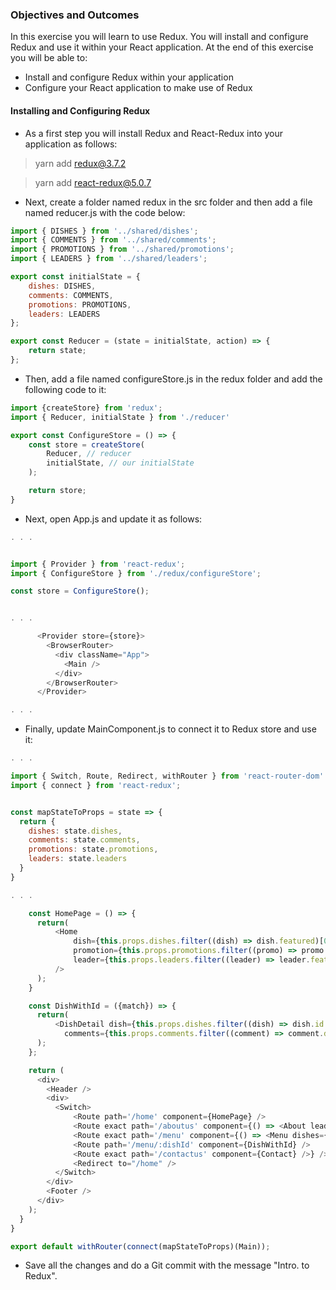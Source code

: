 ### Objectives and Outcomes
In this exercise you will learn to use Redux. You will install and configure Redux and use it within your React application. At the end of this exercise you will be able to:

* Install and configure Redux within your application
* Configure your React application to make use of Redux
#### Installing and Configuring Redux
* As a first step you will install Redux and React-Redux into your application as follows:

> yarn add redux@3.7.2

> yarn add react-redux@5.0.7

* Next, create a folder named redux in the src folder and then add a file named reducer.js with the code below:
```js
import { DISHES } from '../shared/dishes';
import { COMMENTS } from '../shared/comments';
import { PROMOTIONS } from '../shared/promotions';
import { LEADERS } from '../shared/leaders';

export const initialState = {
    dishes: DISHES,
    comments: COMMENTS,
    promotions: PROMOTIONS,
    leaders: LEADERS
};

export const Reducer = (state = initialState, action) => {
    return state;
};
```

* Then, add a file named configureStore.js in the redux folder and add the following code to it:

```js
import {createStore} from 'redux';
import { Reducer, initialState } from './reducer'

export const ConfigureStore = () => {
    const store = createStore(
        Reducer, // reducer
        initialState, // our initialState
    );

    return store;
}
```
* Next, open App.js and update it as follows:

```js
. . .


import { Provider } from 'react-redux';
import { ConfigureStore } from './redux/configureStore';

const store = ConfigureStore();


. . .

      <Provider store={store}>
        <BrowserRouter>
          <div className="App">
            <Main />
          </div>
        </BrowserRouter>
      </Provider>

. . .
```

* Finally, update MainComponent.js to connect it to Redux store and use it:

```js
. . .

import { Switch, Route, Redirect, withRouter } from 'react-router-dom'
import { connect } from 'react-redux';


const mapStateToProps = state => {
  return {
    dishes: state.dishes,
    comments: state.comments,
    promotions: state.promotions,
    leaders: state.leaders
  }
}

. . .

    const HomePage = () => {
      return(
          <Home 
              dish={this.props.dishes.filter((dish) => dish.featured)[0]}
              promotion={this.props.promotions.filter((promo) => promo.featured)[0]}
              leader={this.props.leaders.filter((leader) => leader.featured)[0]}
          />
      );
    }

    const DishWithId = ({match}) => {
      return(
          <DishDetail dish={this.props.dishes.filter((dish) => dish.id === parseInt(match.params.dishId,10))[0]} 
            comments={this.props.comments.filter((comment) => comment.dishId === parseInt(match.params.dishId,10))} />
      );
    };

    return (
      <div>
        <Header />
        <div>
          <Switch>
              <Route path='/home' component={HomePage} />
              <Route exact path='/aboutus' component={() => <About leaders={this.props.leaders} />} />} />
              <Route exact path='/menu' component={() => <Menu dishes={this.props.dishes} />} />
              <Route path='/menu/:dishId' component={DishWithId} />
              <Route exact path='/contactus' component={Contact} />} />
              <Redirect to="/home" />
          </Switch>
        </div>
        <Footer />
      </div>
    );
  }
}

export default withRouter(connect(mapStateToProps)(Main));

```

* Save all the changes and do a Git commit with the message "Intro. to Redux".